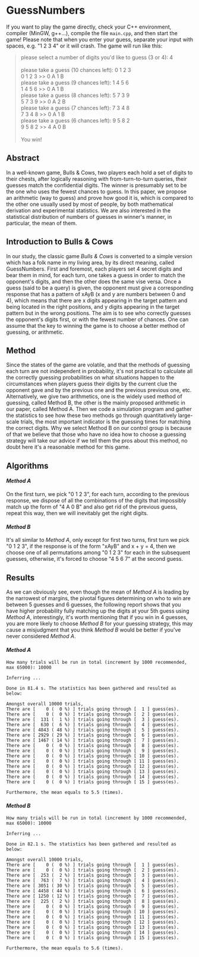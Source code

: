 # GuessNumbers

If you want to play the game directly, check your C++ environment, compiler (MinGW, g++...), compile the file `main.cpp`, and then start the game! Please note that when you enter your guess, separate your input with spaces, e.g. "1 2 3 4" or it will crash. The game will run like this:

>please select a number of digits you'd like to guess (3 or 4): 4 <br><br>
please take a guess (10 chances left): 0 1 2 3 <br>
0 1 2 3 >> 0 A 1 B <br>
please take a guess (9 chances left): 1 4 5 6 <br>
1 4 5 6 >> 0 A 1 B <br>
please take a guess (8 chances left): 5 7 3 9 <br>
5 7 3 9 >> 0 A 2 B <br>
please take a guess (7 chances left): 7 3 4 8 <br>
7 3 4 8 >> 0 A 1 B <br>
please take a guess (6 chances left): 9 5 8 2 <br>
9 5 8 2 >> 4 A 0 B <br><br>
You win!


## Abstract
In a well-known game, Bulls & Cows, two players each hold a set of digits to their chests, after logically reasoning with from-turn-to-turn queries, their guesses match the confidential digits. The winner is presumably set to be the one who uses the fewest chances to guess. In this paper, we propose an arithmetic (way to guess) and prove how good it is, which is compared to the other one usually used by most of people, by both mathematical derivation and experimental statistics. We are also interested in the statistical distribution of numbers of guesses in winner's manner, in particular, the mean of them.

## Introduction to Bulls & Cows

In our study, the classic game *Bulls & Cows* is converted to a simple version which has a folk name in my living area, by its direct meaning, called GuessNumbers. First and foremost, each players set 4 secret digits and bear them in mind, for each turn, one takes a guess in order to match the opponent's digits, and then the other does the same vise versa. Once a guess (said to be a query) is given, the opponent must give a corresponding response that has a pattern of xAyB (x and y are numbers between 0 and 4), which means that there are x digits appearing in the target pattern and being located in the right positions, and y digits appearing in the target pattern but in the wrong positions. The aim is to see who correctly guesses the opponent's digits first, or with the fewest number of chances. One can assume that the key to winning the game is to choose a better method of guessing, or arithmetic.

## Method
Since the states of the game are volatile, and that the methods of guessing each turn are not independent in probability, it's not practical to calculate all the correctly guessing probabilities on what situations happen to the circumstances when players guess their digits by the current clue the opponent gave and by the previous one and the previous previous one, etc. Alternatively, we give two arithmetics, one is the widely used method of guessing, called Method B, the other is the mainly proposed arithmetic in our paper, called Method A. Then we code a simulation program and gather the statistics to see how these two methods go through quantitatively large-scale trials, the most important indicator is the guessing times for matching the correct digits. Why we select Method B on our control group is because of that we believe that those who have no idea how to choose a guessing strategy will take our advice if we tell them the pros about this method, no doubt here it's a reasonable method for this game.

## Algorithms
#### *Method A*
On the first turn, we pick "0 1 2 3", for each turn, according to the previous response, we dispose of all the combinations of the digits that impossibly match up the form of "4 A 0 B" and also get rid of the previous guess, repeat this way, then we will inevitably get the right digits.
#### *Method B*
It's all similar to _Method A_, only except for first two turns, first turn we pick "0 1 2 3", if the response is of the form "xAyB" and x + y = 4, then we choose one of all permutations among "0 1 2 3" for each in the subsequent guesses, otherwise, it's forced to choose "4 5 6 7" at the second guess.

## Results
As we can obviously see, even though the mean of _Method A_ is leading by the narrowest of margins, the pivotal figures determining on who to win are between 5 guesses and 6 guesses, the following report shows that you have higher probability fully matching up the digits at your 5th guess using _Method A_, interestingly, it's worth mentioning that if you win in 4 guesses, you are more likely to choose _Method B_ for your guessing strategy, this may cause a misjudgment that you think _Method B_ would be better if you've never considered _Method A_.
#### *Method A*
```
How many trials will be run in total (increment by 1000 recommended, max 65000): 10000

Inferring ...

Done in 81.4 s. The statistics has been gathered and resulted as below:

Amongst overall 10000 trials,
There are [    0 (  0 %) ] trials going through [  1 ] guess(es).
There are [    0 (  0 %) ] trials going through [  2 ] guess(es).
There are [  131 (  1 %) ] trials going through [  3 ] guess(es).
There are [  630 (  6 %) ] trials going through [  4 ] guess(es).
There are [ 4843 ( 48 %) ] trials going through [  5 ] guess(es).
There are [ 2929 ( 29 %) ] trials going through [  6 ] guess(es).
There are [ 1467 ( 14 %) ] trials going through [  7 ] guess(es).
There are [    0 (  0 %) ] trials going through [  8 ] guess(es).
There are [    0 (  0 %) ] trials going through [  9 ] guess(es).
There are [    0 (  0 %) ] trials going through [ 10 ] guess(es).
There are [    0 (  0 %) ] trials going through [ 11 ] guess(es).
There are [    0 (  0 %) ] trials going through [ 12 ] guess(es).
There are [    0 (  0 %) ] trials going through [ 13 ] guess(es).
There are [    0 (  0 %) ] trials going through [ 14 ] guess(es).
There are [    0 (  0 %) ] trials going through [ 15 ] guess(es).

Furthermore, the mean equals to 5.5 (times).
```

#### *Method B*
```
How many trials will be run in total (increment by 1000 recommended, max 65000): 10000

Inferring ...

Done in 82.1 s. The statistics has been gathered and resulted as below:

Amongst overall 10000 trials,
There are [    0 (  0 %) ] trials going through [  1 ] guess(es).
There are [    0 (  0 %) ] trials going through [  2 ] guess(es).
There are [  253 (  2 %) ] trials going through [  3 ] guess(es).
There are [  763 (  7 %) ] trials going through [  4 ] guess(es).
There are [ 3051 ( 30 %) ] trials going through [  5 ] guess(es).
There are [ 4458 ( 44 %) ] trials going through [  6 ] guess(es).
There are [ 1250 ( 12 %) ] trials going through [  7 ] guess(es).
There are [  225 (  2 %) ] trials going through [  8 ] guess(es).
There are [    0 (  0 %) ] trials going through [  9 ] guess(es).
There are [    0 (  0 %) ] trials going through [ 10 ] guess(es).
There are [    0 (  0 %) ] trials going through [ 11 ] guess(es).
There are [    0 (  0 %) ] trials going through [ 12 ] guess(es).
There are [    0 (  0 %) ] trials going through [ 13 ] guess(es).
There are [    0 (  0 %) ] trials going through [ 14 ] guess(es).
There are [    0 (  0 %) ] trials going through [ 15 ] guess(es).

Furthermore, the mean equals to 5.6 (times).
